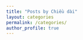 ```yaml
---
title: "Posts by Chiều dài"
layout: categories
permalink: /categories/
author_profile: true
---
```

